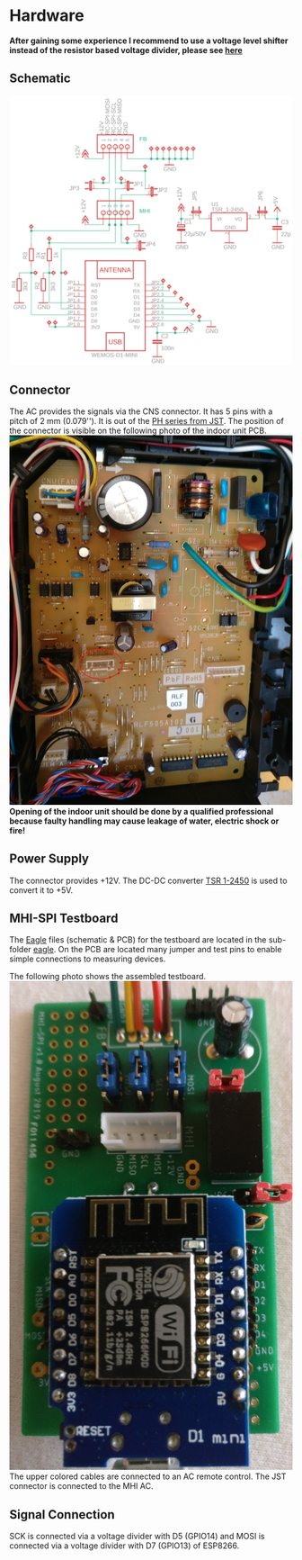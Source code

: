 # Hardware
**After gaining some experience I recommend to use a voltage level shifter instead of the resistor based voltage divider, please see [here](https://github.com/absalom-muc/MHI-AC-Ctrl)**

## Schematic
![schematic](/images/MHI-SPI_Schematic.png)

## Connector
The AC provides the signals via the CNS connector. It has 5 pins with a pitch of 2 mm (0.079''). It is out of the [PH series from JST](http://www.jst-mfg.com/product/detail_e.php?series=199). The position of the connector is visible on the following photo of the indoor unit PCB.
![Indoor PCB](/images/SRK-PCB.jpg)
**Opening of the indoor unit should be done by a qualified professional because faulty handling may cause leakage of water, electric shock or fire!**

## Power Supply
The connector provides +12V. The DC-DC converter [TSR 1-2450](https://www.tracopower.com/products/browse-by-category/find/tsr-1/3/) is used to convert it to +5V.

## MHI-SPI Testboard
The [Eagle](https://www.autodesk.com/products/eagle/overview) files (schematic & PCB) for the testboard are located in the sub-folder [eagle](/eagle). On the PCB are located many jumper and test pins to enable simple connections to measuring devices.

The following photo shows the assembled testboard.
![Testboard](/images/testboard.jpg)
The upper colored cables are connected to an AC remote control. The JST connector is connected to the MHI AC.

## Signal Connection
SCK is connected via a voltage divider with D5 (GPIO14) and MOSI is connected via a voltage divider with D7 (GPIO13) of ESP8266. 
